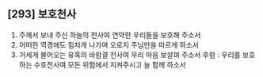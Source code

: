 ## [293] 보호천사

1) 주께서 보내 주신 하늘의 천사여 연약한 우리들을 보호해 주소서
2) 어떠한 역경에도 힘차게 나가며 오로지 주님만을 따르게 하소서
3) 거세게 불어오는 유혹의 바람결 천사여 우리 마음 보살펴 주소서
후렴 : 우리를 보호하는 수호천사여 모든 위험에서 지켜주시고 늘 함께 하소서
